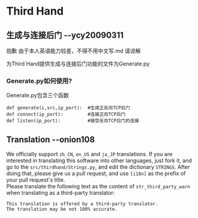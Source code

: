 # Third Hand

## 生成与连接后门 --ycy20090311

抱歉 由于本人英语能力较差，不得不用中文写.md 请谅解  

为Third Hand提供生成与连接后门功能的文件为Generate.py  

### Generate.py如何使用? 

Generate.py包含三个函数
```
def generate(i,src,ip_port):  #生成正反向TCP后门
def connect(ip_port):         #连接正向TCP后门
def listen(ip_port):          #接受反向TCP后门的连接
```  



## Translation --onion108

We officially support `zh_CN`, `en_US` and `ja_JP` translations. If you are interested in translating this software into other languages, just fork it, and go to the `src/thirdhand/Strings.py`, and edit the dictionary `STRINGS`. After doing that, please give us a pull request, and use `[i18n]` as the prefix of your pull request's title.  
Please translate the following text as the content of `str_third_party_warn` when translating as a third-party translator:
```
This translation is offered by a third-party translator.
The translation may be not 100% accurate.
```
